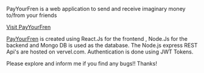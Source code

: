 PayYourFren is a web application to send and receive imaginary money to/from your friends

[Visit PayYourFren](https://abhishekr14.github.io/PayYourFren/)

[PayYourFren](https://abhishekr14.github.io/PayYourFren/) is created using React.Js for the frontend , Node.Js for the backend and Mongo DB is used as the database.
The Node.js express REST Api's are hosted on vervel.com. 
Authentication is done using JWT Tokens.

Please explore and inform me if you find any bugs!! Thanks!
